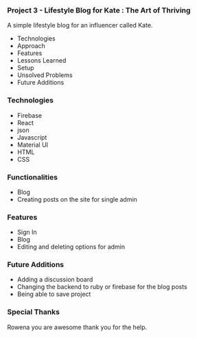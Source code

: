 ### Project 3 - Lifestyle Blog for Kate : The Art of Thriving

A simple lifestyle blog for an influencer called Kate.

*  Technologies
*  Approach
*  Features
*  Lessons Learned
*  Setup
*  Unsolved Problems
*  Future Additions

### Technologies
* Firebase
* React
* json
* Javascript
* Material UI
* HTML
* CSS

### Functionalities

* Blog
* Creating posts on the site for single admin

### Features

* Sign In
* Blog
* Editing and deleting options for admin


### Future Additions

* Adding a discussion board
* Changing the backend to ruby or firebase for the blog posts
* Being able to save project

### Special Thanks

Rowena you are awesome thank you for the help.   
